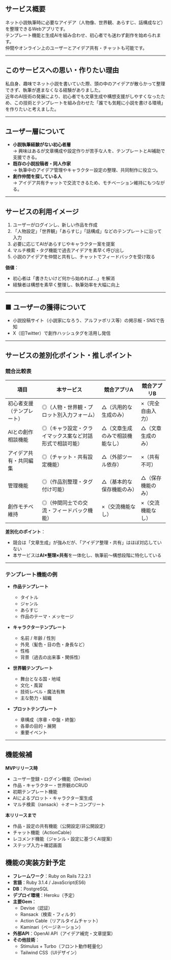## サービス概要
ネット小説執筆時に必要なアイデア（人物像、世界観、あらすじ、話構成など）を整理できるWebアプリです。  
テンプレート機能と生成AIを組み合わせ、初心者でも迷わず創作を始められます。  
仲間やオンライン上のユーザーとアイデア共有・チャットも可能です。  

---

## このサービスへの思い・作りたい理由
私自身、趣味でネット小説を書いていた際、頭の中のアイデアが散らかって整理できず、執筆が進まなくなる経験がありました。  
近年のAI技術の発展により、初心者でも文章生成や構想支援がしやすくなったため、この技術とテンプレートを組み合わせた「誰でも気軽に小説を書ける環境」を作りたいと考えました。  

---

## ユーザー層について
- **小説執筆経験がない初心者層**  
  → 興味はあるが文章構成や設定作りが苦手な人を、テンプレートとAI補助で支援できる。  
- **既存の小説投稿者・同人作家**  
  → 執筆中のアイデア管理やキャラクター設定の整理、共同制作に役立つ。  
- **創作仲間を探している人**  
  → アイデア共有チャットで交流できるため、モチベーション維持にもつながる。  

---

## サービスの利用イメージ
1. ユーザーがログインし、新しい作品を作成  
2. 「人物設定」「世界観」「あらすじ」「話構成」などのテンプレートに沿って入力  
3. 必要に応じてAIがあらすじやキャラクター案を提案  
4. マルチ検索・タグ機能で過去アイデアを素早く呼び出し  
5. 小説のアイデアを仲間と共有し、チャットでフィードバックを受け取る  

**価値**：  
- 初心者は「書きたいけど何から始めれば…」を解消  
- 経験者は構想を素早く整理し、執筆効率を大幅に向上

---

## ■ ユーザーの獲得について
- 小説投稿サイト（小説家になろう、アルファポリス等）の掲示板・SNSで告知  
- X（旧Twitter）で創作ハッシュタグを活用し発信

---

## サービスの差別化ポイント・推しポイント
### 競合比較表
| 項目 | 本サービス | 競合アプリA | 競合アプリB |
|------|------------|--------------|---------|
| 初心者支援（テンプレート） | ◎（人物・世界観・プロット別入力フォーム） | △（汎用的な生成のみ） | ×（完全自由入力） |
| AIとの創作相談機能 | ◎（キャラ設定・クライマックス案など対話形式で相談可能） | △（文章生成のみで相談機能なし） | △（文章生成のみ） |
| アイデア共有・共同編集 | ◎（チャット・共有設定機能） | △（外部ツール依存） | ×（共有不可） |
| 管理機能 | ◎（作品別整理・タグ付け可能） | △（基本的な保存機能のみ） | △（保存機能のみ） |
| 創作モチベ維持 | ◎（仲間同士での交流・フィードバック機能） | ×（交流機能なし） | ×（交流機能なし） |

**差別化のポイント**：  
- 競合は「文章生成」が強みだが、「アイデア整理・共有」はほぼ対応していない  
- 本サービスは**AI×整理×共有**を一体化し、執筆前〜構想段階に特化している  

---

### テンプレート機能の例
- **作品テンプレート**  
  - タイトル  
  - ジャンル  
  - あらすじ  
  - 作品のテーマ・メッセージ  

- **キャラクターテンプレート**  
  - 名前 / 年齢 / 性別  
  - 外見（髪色・目の色・身長など）  
  - 性格  
  - 背景（過去の出来事・関係性）  

- **世界観テンプレート**  
  - 舞台となる国・地域  
  - 文化・風習  
  - 技術レベル・魔法有無  
  - 主な勢力・組織  

- **プロットテンプレート**  
  - 章構成（序章・中盤・終盤）  
  - 各章の目的・展開  
  - 重要イベント

---

## 機能候補
**MVPリリース時**
- ユーザー登録・ログイン機能（Devise）
- 作品・キャラクター・世界観のCRUD
- 初期テンプレート機能
- AIによるプロット・キャラクター案生成
- マルチ検索（ransack）＋オートコンプリート  

**本リリースまで**
- 作品・設定の共有機能（公開設定/非公開設定）
- チャット機能（ActionCable）
- レコメンド機能（ジャンル・設定に基づくAI提案） 
- ステップ入力＋確認画面

## 機能の実装方針予定
- **フレームワーク**：Ruby on Rails 7.2.2.1 
- **言語**：Ruby  3.1.4 / JavaScript(ES6)  
- **DB**：PostgreSQL  
- **デプロイ環境**：Heroku（予定）  
- **主要Gem**：  
  - Devise（認証）  
  - Ransack（検索・フィルタ）  
  - Action Cable（リアルタイムチャット）  
  - Kaminari（ページネーション）  
- **外部API**：OpenAI API（アイデア補完・文章提案）  
- **その他技術**：  
  - Stimulus + Turbo（フロント動作軽量化）  
  - Tailwind CSS（UIデザイン） 